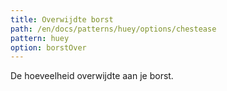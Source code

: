 ```yaml
---
title: Overwijdte borst
path: /en/docs/patterns/huey/options/chestease
pattern: huey
option: borstOver
---
```


De hoeveelheid overwijdte aan je borst.